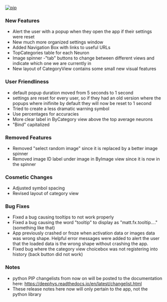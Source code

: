 [![pip](https://img.shields.io/badge/compatible%20pip%20version-0.12.0-00bbe2?&logo=pypi&logoColor=f5c39e)](https://pypi.org/project/deephys/0.12.0)


### New Features
- Alert the user with a popup when they open the app if their settings were reset
- New much more organized settings window
- Added Navigation Box with links to useful URLs
- TopCategories table for each Neuron
- Image spinner
-"tab" buttons to change between different views and indicate which one we are currently in
- New layout of CategoryView contains some small new visual features




### User Friendliness
- default popup duration moved from 5 seconds to 1 second
- settings are reset for every user, so if they had an old version where the popups where inifinite by default they will now be reset to 1 second
- Tried to create a less dramatic warning symbol
- Use percentages for accuracies
- More clear label in ByCategory view above the top average neurons
- "Bind" capitalized


### Removed Features
- Removed "select random image" since it is replaced by a better image spinner
- Removed image ID label under image in ByImage view since it is now in the spinner


### Cosmetic Changes
- Adjusted symbol spacing
- Revised layout of category view


### Bug Fixes
- Fixed a bug causing tooltips to not work properly
- Fixed a bug causing the word "tooltip" to display as "matt.fx.tooltip...." (something like that)
- App previously crashed or froze when activation data or images data was wrong shape. Helpful error messages were added to alert the user that the loaded data is the wrong shape without crashing the app.
- Fixed bug where the category view choicebox was not registering into history (back button did not work)







### Notes
- python PIP changelists from now on will be posted to the documentation here:  https://deephys.readthedocs.io/en/latest/changelist.html
- These release notes here now will only pertain to the app, not the python library

